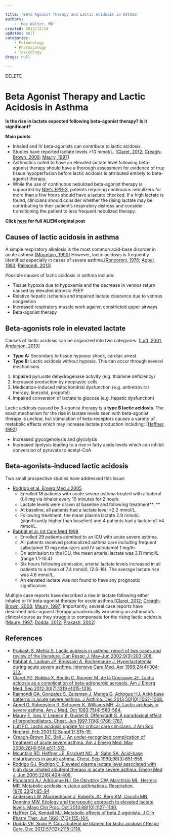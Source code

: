 ```yaml
---

title: 'Beta Agonist Therapy and Lactic Acidosis in Asthma'
authors:
    - 'Mac Walter, MD'
created: 2013/12/18
updates: null
categories:
    - Pulmonology
    - Pharmacology
    - Toxicology
drugs: null

---
```


DELETE

# Beta Agonist Therapy and Lactic Acidosis in Asthma

**Is the rise in lactate expected following beta-agonist therapy? Is it significant?**

**Main points**

-   Inhaled and IV beta-agonists can contribute to lactic acidosis.
-   Studies have reported lactate levels &gt;10 mmol/L. \[[Claret, 2012](http://www.ncbi.nlm.nih.gov/pubmed/?term=21802882); [Creagh-Brown, 2008](http://www.ncbi.nlm.nih.gov/pubmed/?term=18410827); [Maury, 1997](http://www.ncbi.nlm.nih.gov/pubmed/?term=9187208)\]
-   Asthmatics noted to have an elevated lactate level following beta-agonist therapy should have a thorough assessment for evidence of true tissue hypoperfusion before lactic acidosis is attributed entirely to beta-agonist therapy. 
-   While the use of continuous nebulized beta-agonist therapy is supported by [NIH's EPR-3](http://www.nhlbi.nih.gov/guidelines/asthma/), patients requiring continuous nebulizers for more than a few hours should have a lactate checked. If a high lactate is found, clinicians should consider whether the rising lactate may be contributing to their patient’s respiratory distress and consider transitioning the patient to less frequent nebulized therapy.

**Click [here](http://academiclifeinem.com/lactic-acidosis-beta-agonist-therapy-asthma/) for full ALiEM original post**

## Causes of lactic acidosis in asthma

A simple respiratory alkalosis is the most common acid-base disorder in acute asthma.\[[Mountain, 1990](http://www.ncbi.nlm.nih.gov/pubmed/?term=2118447)\] However, lactic acidosis is frequently identified especially in cases of severe asthma.\[[Roncoroni, 1976](http://www.ncbi.nlm.nih.gov/pubmed/?term=778959); [Appel, 1983](http://www.ncbi.nlm.nih.gov/pubmed/?term=6414303); [Raimondi, 2013](http://www.ncbi.nlm.nih.gov/pubmed/?term=23947392)\] 

Possible causes of lactic acidosis in asthma include:

-   Tissue hypoxia due to hypoxemia and the decrease in venous return caused by elevated intrinsic PEEP
-   Relative hepatic ischemia and impaired lactate clearance due to venous congestion
-   Increased respiratory muscle work against constricted upper airways
-   Beta-agonist therapy 

## Beta-agonists role in elevated lactate

Causes of lactic acidosis can be organized into two categories: \[[Luft, 2001](http://www.ncbi.nlm.nih.gov/pubmed/?term=11251027), [Anderson, 2013](http://www.ncbi.nlm.nih.gov/pubmed/?term=24079682)\]

-   **Type A:** Secondary to tissue hypoxia: shock, cardiac arrest
-   **Type B:** Lactic acidosis without hypoxia. This can occur through several mechanisms.

  1. Impaired pyruvate dehydrogenase activity (e.g. thiamine deficiency)
  2. Increased production by neoplastic cells
  3. Medication-induced mitochondrial dysfunction (e.g. antiretroviral therapy, linezolid, propofol)
  4. Impaired conversion of lactate to glucose (e.g. hepatic dysfunction)

Lactic acidosis caused by β-agonist therapy is a **type B lactic acidosis**. The exact mechanism for the rise in lactate levels seen with beta-agonist therapy is unclear, but stimulation of beta-receptors causes a variety of metabolic effects which may increase lactate production including: \[[Haffner, 1992](http://www.ncbi.nlm.nih.gov/pubmed/?term=1353501)\]

-   Increased glycogenolysis and glycolysis
-   Increased lipolysis leading to a rise in fatty acids levels which can inhibit conversion of pyruvate to acetyl-CoA

## Beta-agonists-induced lactic acidosis

Two small prospective studies have addressed this issue:

-   [Rodrigo et al. Emerg Med J 2005](http://www.ncbi.nlm.nih.gov/pubmed/?term=15911945)
    -   Enrolled 18 patients with acute severe asthma treated with albuterol 0.4 mg via inhaler every 10 minutes for 2 hours.
    -   Lactate levels were drawn at baseline and following treatment**. **
    -   At baseline, all patients had a lactate level &lt;2.2 mmol/L.
    -   Following treatment, the mean plasma lactate 2.9 mmol/L (significantly higher than baseline) and 4 patients had a lactate of ≥4 mmol/L.
-   [Rabbat et al. Int Care Med 1998](http://www.ncbi.nlm.nih.gov/pubmed/?term=9609407)
    -   Enrolled 29 patients admitted to an ICU with acute severe asthma.
    -   All patients received protocolized asthma care including frequent salbutamol 10 mg nebulizers and IV salbutamol 1 mg/hr. 
    -   On admission to the ICU, the mean arterial lactate was 3.11 mmol/L (range 1.1-10.4)
    -   Six hours following admission, arterial lactate levels increased in all patients to a mean of 7.4 mmol/L (2.6-16). The average lactate rise was 4.6 mmol/L. 
    -   An elevated lactate was not found to have any prognostic significance.

Multiple case reports have described a rise in lactate following either inhaled or IV beta-agonist therapy for acute asthma.\[[Claret, 2012](http://www.ncbi.nlm.nih.gov/pubmed/?term=21802882); [Creagh-Brown, 2008](http://www.ncbi.nlm.nih.gov/pubmed/?term=18410827); [Maury, 1997](http://www.ncbi.nlm.nih.gov/pubmed/?term=9187208)\] Importantly, several case reports have described beta-agonist therapy paradoxically worsening an asthmatic’s clinical course as they struggle to compensate for the rising lactic acidosis.\[[Maury, 1997](http://www.ncbi.nlm.nih.gov/pubmed/?term=9187208); [Dodda, 2012](http://www.ncbi.nlm.nih.gov/pubmed/?term=22613097); [Prakash, 2002](http://www.ncbi.nlm.nih.gov/pubmed/?term=12068341)\]

## References

-   [Prakash S, Mehta S. Lactic acidosis in asthma: report of two cases and review of the literature. Can Respir J. May-Jun 2002;9(3):203-208.](http://www.ncbi.nlm.nih.gov/pubmed/?term=12068341)
-   [Rabbat A, Laaban JP, Boussairi A, Rochemaure J. Hyperlactatemia during acute severe asthma. Intensive Care Med. Apr 1998;24(4):304-312.](http://www.ncbi.nlm.nih.gov/pubmed/?term=9609407)
-   [Claret PG, Bobbia X, Boutin C, Rougier M, de la Coussaye JE. Lactic acidosis as a complication of beta-adrenergic aerosols. Am J Emerg Med. Sep 2012;30(7):1319 e1315-1316.](http://www.ncbi.nlm.nih.gov/pubmed/?term=21802882)
-   [Raimondi GA, Gonzalez S, Zaltsman J, Menga G, Adrogue HJ. Acid-base patterns in acute severe asthma. J Asthma. Dec 2013;50(10):1062-1068.](http://www.ncbi.nlm.nih.gov/pubmed/?term=23947392)
-   [Appel D, Rubenstein R, Schrager K, Williams MH, Jr. Lactic acidosis in severe asthma. Am J Med. Oct 1983;75(4):580-584.](http://www.ncbi.nlm.nih.gov/pubmed/?term=6414303)
-   [Maury E, Ioos V, Lepecq B, Guidet B, Offenstadt G. A paradoxical effect of bronchodilators. Chest. Jun 1997;111(6):1766-1767.](http://www.ncbi.nlm.nih.gov/pubmed/?term=9187208)
-   [Luft FC. Lactic acidosis update for critical care clinicians. J Am Soc Nephrol. Feb 2001;12 Suppl 17:S15-19.](http://www.ncbi.nlm.nih.gov/pubmed/?term=11251027)
-   [Creagh-Brown BC, Ball J. An under-recognized complication of treatment of acute severe asthma. Am J Emerg Med. May 2008;26(4):514 e511-513.](http://www.ncbi.nlm.nih.gov/pubmed/?term=18410827)
-   [Mountain RD, Heffner JE, Brackett NC, Jr, Sahn SA. Acid-base disturbances in acute asthma. Chest. Sep 1990;98(3):651-655.](http://www.ncbi.nlm.nih.gov/pubmed/?term=2118447)
-   [Rodrigo GJ, Rodrigo C. Elevated plasma lactate level associated with high dose inhaled albuterol therapy in acute severe asthma. Emerg Med J. Jun 2005;22(6):404-408.](http://www.ncbi.nlm.nih.gov/pubmed/?term=15911945)
-   [Roncoroni AJ, Adrougue HJ, De Obrutsky CW, Marchisio ML, Herrera MR. Metabolic acidosis in status asthmaticus. Respiration. 1976;33(2):85-94](http://www.ncbi.nlm.nih.gov/pubmed/?term=778959)
-   [Andersen LW, Mackenhauer J, Roberts JC, Berg KM, Cocchi MN, Donnino MW. Etiology and therapeutic approach to elevated lactate levels. Mayo Clin Proc. Oct 2013;88(10):1127-1140.](http://www.ncbi.nlm.nih.gov/pubmed/?term=24079682)
-   [Haffner CA, Kendall MJ. Metabolic effects of beta 2-agonists. J Clin Pharm Ther. Jun 1992;17(3):155-164.](http://www.ncbi.nlm.nih.gov/pubmed/?term=1353501)
-   [Dodda VR, Spiro P. Can albuterol be blamed for lactic acidosis? Respir Care. Dec 2012;57(12):2115-2118.](http://www.ncbi.nlm.nih.gov/pubmed/?term=22613097)
